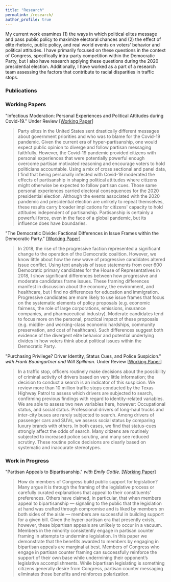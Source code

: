 ```yaml
---
title: "Research"
permalink: /research/
author_profile: true
---
```


My current work examines (1) the ways in which political elites message and pass public policy to maximize electoral chances and (2) the effect of elite rhetoric, public policy, and real world events on voters' behavior and political attitudes. I have primarily focused on these questions in the context of Congress, specifically intra-party competition within the Democratic Party, but I also have research applying these questions during the 2020 presidential election. Additionally, I have worked as a part of a research team assessing the factors that contribute to racial disparities in traffic stops.

### Publications


### Working Papers

"Infectious Moderation: Personal Experiences and Political Attitudes during Covid-19." Under Review [[Working Paper]](/files/infectiousmoderation.pdf)

>Party elites in the United States sent drastically different messages about government priorities and who was to blame for the Covid-19 pandemic. Given the current era of hyper-partisanship, one would expect public opinion to diverge and follow partisan messaging faithfully. However, the Covid-19 pandemic provided citizens with personal experiences that were potentially powerful enough overcome partisan motivated reasoning and encourage voters to hold politicians accountable. Using a mix of cross sectional and panel data, I find that being personally infected with Covid-19 moderated the effects of partisanship in shaping political attitudes where citizens might otherwise be expected to follow partisan cues. Those same personal experiences carried electoral consequences for the 2020 presidential election. Although the events associated with the 2020 pandemic and presidential election are unlikely to repeat themselves, these results carry broader implications for citizens' capacity to hold attitudes independent of partisanship. Partisanship is certainly a powerful force, even in the face of a global pandemic, but its influence does have boundaries.

"The Democratic Divide: Factional Differences in Issue Frames within the Democratic Party." [[Working Paper]](/files/democraticdivide.pdf)

> In 2018, the rise of the progressive faction represented a significant change to the operation of the Democratic coalition. However, we know little about how the new wave of progressive candidates altered issue conflict. Using text analysis of issue statements from over 600 Democratic primary candidates for the House of Representatives in 2018, I show significant differences between how progressive and moderate candidates frame issues. These framing differences manifest in discussion about the economy, the environment, and healthcare, but I find no differences for education and immigration. Progressive candidates are more likely to use issue frames that focus on the systematic elements of policy proposals (e.g.  economic fairness, the role of large corporations, emissions, insurance companies, and pharmaceutical industry).  Moderate candidates tend to focus more on the personal, practical impact of these proposals (e.g. middle- and working-class economic hardships, community preservation, and cost of healthcare). Such differences suggest both evidence of the divergent elite behavior and potential underlying divides in how voters think about political issues within the Democratic Party.

"Purchasing Privilege? Driver Identity, Status Cues, and Police Suspicion." *with Frank Baumgartner and Will Spillman.* Under Review [[Working Paper]](/files/PurchasingPrivilege.pdf)

> In a traffic stop, officers routinely make decisions about the possibility of criminal activity of drivers based on very little information; the decision to conduct a search is an indicator of this suspicion. We review more than 10 million traffic stops conducted by the Texas Highway Patrol to assess which drivers are subjected to search, confirming previous findings with regard to identity-related variables. We are able to assess two new variables here, however: Occupational status, and social status. Professional drivers of long-haul trucks and inter-city buses are rarely subjected to search. Among drivers of passenger cars and SUVs, we assess social status by comparing luxury brands with others. In both cases, we find that status-cues strongly affect the odds of search. Many citizens are routinely subjected to increased police scrutiny, and many see reduced scrutiny. These routine police decisions are clearly based on systematic and inaccurate stereotypes.


### Work in Progress

"Partisan Appeals to Bipartisanship." *with Emily Cottle.*  [[Working Paper]](/files/Case%20Cottle%20Partisan%20Appeals%20to%20Bipartisanship.pdf)

> How do members of Congress build public support for legislation? Many argue it is through the framing of the legislative process or carefully curated explanations that appeal to their constituents' preferences. Others have claimed, in particular, that when members appeal to bipartisanship — signaling to the public that the legislation at hand was crafted through compromise and is liked by members on both sides of the aisle — members are successful in building support for a given bill. Given the hyper-partisan era that presently exists, however, these bipartisan appeals are unlikely to occur in a vacuum. Members in the minority consistently engage in partisan counter framing in attempts to undermine legislation. In this paper we demonstrate that the benefits awarded to members by engaging in bipartisan appeals are marginal at best. Members of Congress who engage in partisan counter framing can successfully reinforce the support of their own base while undermining their opponent’s legislative accomplishments. While bipartisan legislating is something citizens generally desire from Congress, partisan counter messaging eliminates those benefits and reinforces polarization.



